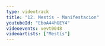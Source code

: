 ```yaml
---
type: videotrack
title: "12. Mestís - Manifestacion"
youtubeId: "EboA44hGEY4"
videoevents: vevt0048
videoartists: ["Mestís"]
---
```

